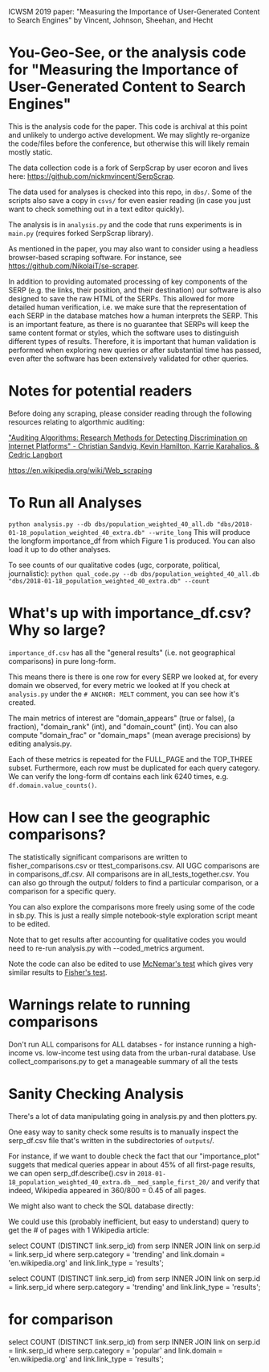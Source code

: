 
ICWSM 2019 paper: "Measuring the Importance of User-Generated Content to Search Engines" by Vincent, Johnson, Sheehan, and Hecht

# You-Geo-See, or the analysis code for "Measuring the Importance of User-Generated Content to Search Engines"
This is the analysis code for the paper. This code is archival at this point and unlikely to undergo active development. We may slightly re-organize the code/files before the conference, but otherwise this will likely remain mostly static.

The data collection code is a fork of SerpScrap by user ecoron and lives here: https://github.com/nickmvincent/SerpScrap.

The data used for analyses is checked into this repo, in `dbs/`. Some of the scripts also save a copy in `csvs/` for even easier reading (in case you just want to check something out in a text editor quickly).

The analysis is in `analysis.py` and the code that runs experiments is in `main.py` (requires forked SerpScrap library).

As mentioned in the paper, you may also want to consider using a headless browser-based scraping software. For instance, see https://github.com/NikolaiT/se-scraper.

In addition to providing automated processing of key components of the SERP (e.g. the links, their position, and their destination) our software is also designed to save the raw HTML of the SERPs. This allowed for more detailed human verification, i.e. we make sure that the representation of each SERP in the database matches how a human interprets the SERP. This is an important feature, as there is no guarantee that SERPs will keep the same content format or styles, which the software uses to distinguish different types of results. Therefore, it is important that human validation is performed when exploring new queries or after substantial time has passed, even after the software has been extensively validated for other queries.

# Notes for potential readers
Before doing any scraping, please consider reading through the following resources relating to algorthmic auditing:

["Auditing Algorithms:
Research Methods for Detecting Discrimination
on Internet Platforms" - Christian Sandvig, Kevin Hamilton, Karrie Karahalios. & Cedric Langbort](http://www-personal.umich.edu/~csandvig/research/Auditing%20Algorithms%20--%20Sandvig%20--%20ICA%202014%20Data%20and%20Discrimination%20Preconference.pdf)

https://en.wikipedia.org/wiki/Web_scraping


# To Run all Analyses
`python analysis.py --db dbs/population_weighted_40_all.db "dbs/2018-01-18_population_weighted_40_extra.db" --write_long`
This will produce the longform importance_df from which Figure 1 is produced. You can also load it up to do other analyses.

To see counts of our qualitative codes (ugc, corporate, political, journalistic):
`python qual_code.py --db dbs/population_weighted_40_all.db "dbs/2018-01-18_population_weighted_40_extra.db" --count`

# What's up with importance_df.csv? Why so large?
`importance_df.csv` has all the "general results" (i.e. not geographical comparisons) in pure long-form.

This means there is there is one row for every SERP we looked at, for every domain we observed, for every metric we looked at
If you check at `analysis.py` under the `# ANCHOR: MELT` comment, you can see how it's created.

The main metrics of interest are "domain_appears" (true or false), (a fraction), "domain_rank" (int), and "domain_count" (int).
You can also compute "domain_frac" or "domain_maps" (mean average precisions) by editing analysis.py.

Each of these metrics is repeated for the FULL_PAGE and the TOP_THREE subset.
Furthermore, each row must be duplicated for each query category. We can verify the long-form df contains each link 6240 times, e.g. `df.domain.value_counts()`.

# How can I see the geographic comparisons?
The statistically significant comparisons are written to fisher_comparisons.csv or ttest_comparisons.csv. All UGC comparisons are in comparisons_df.csv. All comparisons are in all_tests_together.csv. You can also go through the output/ folders to find a particular comparison, or a comparison for a specific query.

You can also explore the comparisons more freely using some of the code in sb.py. This is just a really simple notebook-style exploration script meant to be edited.

Note that to get results after accounting for qualitative codes you would need to re-run analysis.py with --coded_metrics argument.

Note the code can also be edited to use [McNemar's test](https://en.wikipedia.org/wiki/McNemar%27s_test) which gives very similar results to [Fisher's test](https://en.wikipedia.org/wiki/Fisher%27s_exact_test).

# Warnings relate to running comparisons
Don't run ALL comparisons for ALL databses - for instance running a high-income vs. low-income test using data from the urban-rural database.
Use collect_comparisons.py to get a manageable summary of all the tests

# Sanity Checking Analysis
There's a lot of data manipulating going in analysis.py and then plotters.py.

One easy way to sanity check some results is to manually inspect the serp_df.csv file that's written in the subdirectories of `outputs`/.

For instance, if we want to double check the fact that our "importance_plot" suggets that medical queries appear in about 45% of all first-page results, we can open serp_df.describe().csv in `2018-01-18_population_weighted_40_extra.db__med_sample_first_20/` and verify that indeed, Wikipedia appeared in 360/800 = 0.45 of all pages.

We might also want to check the SQL database directly:

We could use this (probably inefficient, but easy to understand) query to get the # of pages with 1 Wikipedia article:

select COUNT (DISTINCT link.serp_id) from serp 
INNER JOIN link on serp.id = link.serp_id 
where serp.category = 'trending' and link.domain = 'en.wikipedia.org' and link.link_type = 'results';

select COUNT (DISTINCT link.serp_id) from serp 
INNER JOIN link on serp.id = link.serp_id 
where serp.category = 'trending' and link.link_type = 'results';

# for comparison
select COUNT (DISTINCT link.serp_id) from serp 
INNER JOIN link on serp.id = link.serp_id 
where serp.category = 'popular' and link.domain = 'en.wikipedia.org' and link.link_type = 'results';